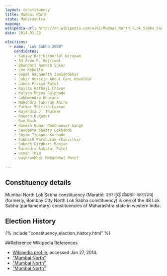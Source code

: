 ```yaml
---
layout: constituency
title: Mumbai North
state: Maharashtra
mapimg: 
wikipedia-url: http://en.wikipedia.com/wiki/Mumbai_North_(Lok_Sabha_Constituency)
date: 2014-01-29

elections: 
  - name: "Lok Sabha 2009"
    candidates: 
    - Sanjay Brijkishorlal Nirupam 
    - Ad Arun R. Kejriwal 
    - Bhandari Ramesh Sukur 
    - Leo Rebello 
    - Gopal Raghunath Jamsandekar 
    - Jahir Hussein Abdul Gani Havaldar 
    - Jamna Prasad Patel 
    - Kailas Kathaji Chavan 
    - Kalyan Bhima Galphade 
    - Lakhmendra Khurana 
    - Mahendra Tukaram Ahire 
    - Parkar Shirish Laxman 
    - Rajendra J. Thacker 
    - Rakesh D.Kumar 
    - Ram Naik 
    - Ramesh Kumar Rambhauvar Singh 
    - Sangeeta Shetty Lokhande 
    - Shyam Tipanna Kurhade 
    - Subhash Parshuram Khanvilkar 
    - Subodh Girdhari Ranjan 
    - Surendra Ambalal Patel 
    - Usman Thim 
    - Vashrambhai Mahanbhai Patel 

---
```

## Constituency details
Mumbai North Lok Sabha constituency (Marathi: उत्तर मुंबई लोकसभा मतदारसंघ) (formerly, Bombay City North Lok Sabha constituency) is one of the 48 Lok Sabha (parliamentary) constituencies of Maharashtra state in western India.




## Election History
{% include "constituency_election_history.html" %}

##Reference
Wikipedia References
- [Wikipedia profile]({{page.profile.wikipedia}}), accessed Jan 27, 2014.
- ["Mumbai North"][wiki1]
- ["Mumbai North"][wiki2]
- ["Mumbai North"][wiki3]

[wiki1]: http://www.mid-day.com/poll2009/2009/mar/120309-News-Mumbai-Lok-Sabha-Election-Mumbai-North-Constituency-Candidates-Voters-western-Suburbs.htm
[wiki2]: /wiki/MiD_DAY
[wiki3]: http://ceo.maharashtra.gov.in/acs.php
